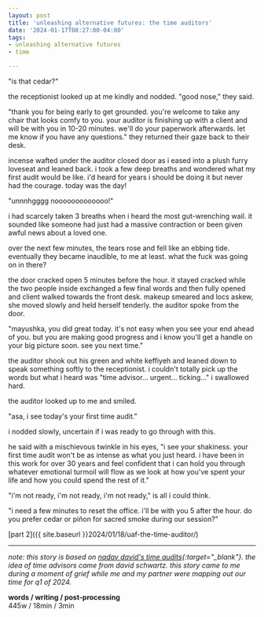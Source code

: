 ```yaml
---
layout: post
title: 'unleashing alternative futures: the time auditors'
date: '2024-01-17T08:27:00-04:00'
tags:
- unleashing alternative futures
- time

--- 
```



"is that cedar?" 

the receptionist looked up at me kindly and nodded. "good nose," they said. 

"thank you for being early to get grounded. you're welcome to take any chair that looks comfy to you. your auditor is finishing up with a client and will be with you in 10-20 minutes. we'll do your paperwork afterwards. let me know if you have any questions." they returned their gaze back to their desk. 

incense wafted under the auditor closed door as i eased into a plush furry loveseat and leaned back. i took a few deep breaths and wondered what my first audit would be like. i'd heard for years i should be doing it but never had the courage. today was the day! 

"unnnhgggg nooooooooooooo!"

i had scarcely taken 3 breaths when i heard the most gut-wrenching wail. it sounded like someone had just had a massive contraction or been given awful news about a loved one. 

over the next few minutes, the tears rose and fell like an ebbing tide.  eventually they became inaudible, to me at least. what the fuck was going on in there? 

the door cracked open 5 minutes before the hour. it stayed cracked while the two people inside exchanged a few final words and then fully opened and client walked towards the front desk. makeup smeared and locs askew, she moved slowly and held herself tenderly. the auditor spoke from the door. 

"mayushka, you did great today. it's not easy when you see your end  ahead of you. but you are making good progress and i know you'll get a handle on your big picture soon. see you next time." 

the auditor shook out his green and white keffiyeh and leaned down to speak something softly to the receptionist. i couldn't totally pick up the words but what i heard was "time advisor... urgent... ticking..." i swallowed hard. 

the auditor looked up to me and smiled. 

"asa, i see today's your first time audit." 

i nodded slowly, uncertain if i was ready to go through with this. 

he said with a mischievous twinkle in his eyes, "i see your shakiness. your first time audit won't be as intense as what you just heard. i have been in this work for over 30 years and feel confident that i can hold you through whatever emotional turmoil will flow as we look at how you've spent your life and how you could spend the rest of it." 

"i'm not ready, i'm not ready, i'm not ready," is all i could think. 

"i need a few minutes to reset the office. i'll be with you 5 after the hour. do you prefer cedar or piñon for sacred smoke during our session?" 

[part 2]({{ site.baseurl }}2024/01/18/uaf-the-time-auditor/)

---

*note: this story is based on [nadav david's time audits](http://lqb2.co/blog//2021/01/13/nadavs-calendar-time-audit/){:target="_blank"}. the idea of time advisors came from david schwartz. this story came to me during a moment of grief while me and my partner were mapping out our time for q1 of 2024.*

<!-- hyperlink bank -->


<!-- &#042; = asterisk -->
<!-- &#039; = single quote '-->

**words / writing / post-processing**  
445w / 18min / 3min